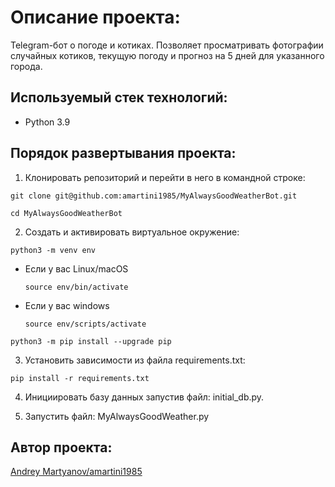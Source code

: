 

# Описание проекта:

Telegram-бот о погоде и котиках. Позволяет просматривать фотографии случайных котиков, текущую погоду и прогноз на 5 дней для указанного города. 

## Используемый стек технологий:
- Python 3.9

## Порядок развертывания проекта:
1) Клонировать репозиторий и перейти в него в командной строке:

```
git clone git@github.com:amartini1985/MyAlwaysGoodWeatherBot.git
```

```
cd MyAlwaysGoodWeatherBot

```

2) Cоздать и активировать виртуальное окружение:

```
python3 -m venv env
```

* Если у вас Linux/macOS

    ```
    source env/bin/activate
    ```

* Если у вас windows

    ```
    source env/scripts/activate
    ```

```
python3 -m pip install --upgrade pip
```

3) Установить зависимости из файла requirements.txt:

```
pip install -r requirements.txt
```

4) Инициировать базу данных запустив файл: initial_db.py.

5) Запустить файл: MyAlwaysGoodWeather.py 


## Автор проекта:
[Andrey Martyanov/amartini1985](https://github.com/amartini1985)
